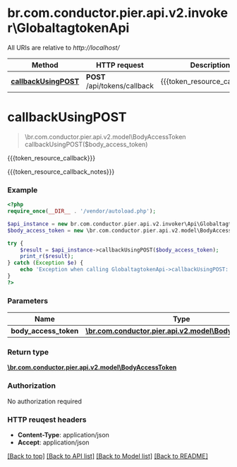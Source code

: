 # br.com.conductor.pier.api.v2.invoker\GlobaltagtokenApi

All URIs are relative to *http://localhost/*

Method | HTTP request | Description
------------- | ------------- | -------------
[**callbackUsingPOST**](GlobaltagtokenApi.md#callbackUsingPOST) | **POST** /api/tokens/callback | {{{token_resource_callback}}}


# **callbackUsingPOST**
> \br.com.conductor.pier.api.v2.model\BodyAccessToken callbackUsingPOST($body_access_token)

{{{token_resource_callback}}}

{{{token_resource_callback_notes}}}

### Example 
```php
<?php
require_once(__DIR__ . '/vendor/autoload.php');

$api_instance = new br.com.conductor.pier.api.v2.invoker\Api\GlobaltagtokenApi();
$body_access_token = new \br.com.conductor.pier.api.v2.model\BodyAccessToken(); // \br.com.conductor.pier.api.v2.model\BodyAccessToken | bodyAccessToken

try { 
    $result = $api_instance->callbackUsingPOST($body_access_token);
    print_r($result);
} catch (Exception $e) {
    echo 'Exception when calling GlobaltagtokenApi->callbackUsingPOST: ', $e->getMessage(), "\n";
}
?>
```

### Parameters

Name | Type | Description  | Notes
------------- | ------------- | ------------- | -------------
 **body_access_token** | [**\br.com.conductor.pier.api.v2.model\BodyAccessToken**](\br.com.conductor.pier.api.v2.model\BodyAccessToken.md)| bodyAccessToken | 

### Return type

[**\br.com.conductor.pier.api.v2.model\BodyAccessToken**](BodyAccessToken.md)

### Authorization

No authorization required

### HTTP reuqest headers

 - **Content-Type**: application/json
 - **Accept**: application/json

[[Back to top]](#) [[Back to API list]](../README.md#documentation-for-api-endpoints) [[Back to Model list]](../README.md#documentation-for-models) [[Back to README]](../README.md)

